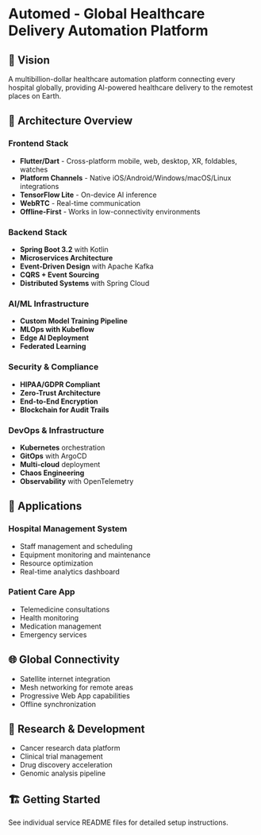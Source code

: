 # Automed - Global Healthcare Delivery Automation Platform

## 🏥 Vision
A multibillion-dollar healthcare automation platform connecting every hospital globally, providing AI-powered healthcare delivery to the remotest places on Earth.

## 🚀 Architecture Overview

### Frontend Stack
- **Flutter/Dart** - Cross-platform mobile, web, desktop, XR, foldables, watches
- **Platform Channels** - Native iOS/Android/Windows/macOS/Linux integrations
- **TensorFlow Lite** - On-device AI inference
- **WebRTC** - Real-time communication
- **Offline-First** - Works in low-connectivity environments

### Backend Stack
- **Spring Boot 3.2** with Kotlin
- **Microservices Architecture**
- **Event-Driven Design** with Apache Kafka
- **CQRS + Event Sourcing**
- **Distributed Systems** with Spring Cloud

### AI/ML Infrastructure
- **Custom Model Training Pipeline**
- **MLOps with Kubeflow**
- **Edge AI Deployment**
- **Federated Learning**

### Security & Compliance
- **HIPAA/GDPR Compliant**
- **Zero-Trust Architecture**
- **End-to-End Encryption**
- **Blockchain for Audit Trails**

### DevOps & Infrastructure
- **Kubernetes** orchestration
- **GitOps** with ArgoCD
- **Multi-cloud** deployment
- **Chaos Engineering**
- **Observability** with OpenTelemetry

## 📱 Applications

### Hospital Management System
- Staff management and scheduling
- Equipment monitoring and maintenance
- Resource optimization
- Real-time analytics dashboard

### Patient Care App
- Telemedicine consultations
- Health monitoring
- Medication management
- Emergency services

## 🌐 Global Connectivity
- Satellite internet integration
- Mesh networking for remote areas
- Progressive Web App capabilities
- Offline synchronization

## 🔬 Research & Development
- Cancer research data platform
- Clinical trial management
- Drug discovery acceleration
- Genomic analysis pipeline

## 🏗️ Getting Started
See individual service README files for detailed setup instructions.